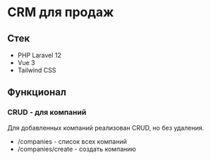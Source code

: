 # CRM для продаж
## Стек
- PHP Laravel 12
- Vue 3 
- Tailwind CSS
## Функционал
### CRUD - для компаний
Для добавленных компаний реализован CRUD, но без удаления.
- /companies - список всех компаний 
- /companies/create - создать компанию
